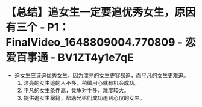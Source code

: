 # 【总结】追女生一定要追优秀女生，原因有三个 - P1：FinalVideo_1648809004.770809 - 恋爱百事通 - BV1ZT4y1e7qE

-   追女生应该追优秀女生，因为漂亮的女生更容易追，而平凡的女生更难追。
    1.  漂亮的女生追的人不多，稍微用心就有机会成功。
    2.  平凡的女生条件高，竞争对手多，难度较大。
    3.  提供追女生秘籍，帮助兄弟们成功追到心仪的女生。
